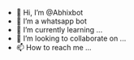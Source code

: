 - 👋 Hi, I’m @Abhixbot
- 👀 I’m a whatsapp bot
- 🌱 I’m currently learning ...
- 💞️ I’m looking to collaborate on ...
- 📫 How to reach me ...

<!---
Abhixbot/Abhixbot is a ✨ special ✨ repository because its `README.md` (this file) appears on your GitHub profile.
You can click the Preview link to take a look at your changes.
--->
